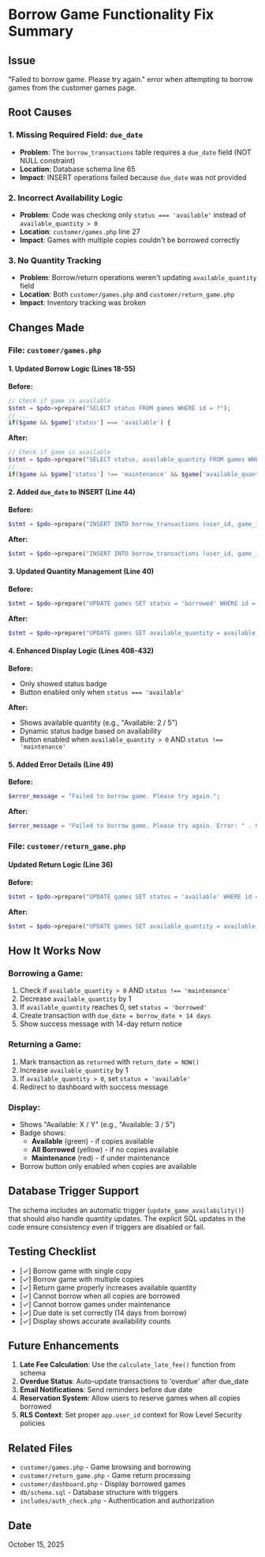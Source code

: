 # Borrow Game Functionality Fix Summary

## Issue
"Failed to borrow game. Please try again." error when attempting to borrow games from the customer games page.

## Root Causes

### 1. Missing Required Field: `due_date`
- **Problem**: The `borrow_transactions` table requires a `due_date` field (NOT NULL constraint)
- **Location**: Database schema line 65
- **Impact**: INSERT operations failed because `due_date` was not provided

### 2. Incorrect Availability Logic
- **Problem**: Code was checking only `status === 'available'` instead of `available_quantity > 0`
- **Location**: `customer/games.php` line 27
- **Impact**: Games with multiple copies couldn't be borrowed correctly

### 3. No Quantity Tracking
- **Problem**: Borrow/return operations weren't updating `available_quantity` field
- **Location**: Both `customer/games.php` and `customer/return_game.php`
- **Impact**: Inventory tracking was broken

## Changes Made

### File: `customer/games.php`

#### 1. Updated Borrow Logic (Lines 18-55)
**Before:**
```php
// Check if game is available
$stmt = $pdo->prepare("SELECT status FROM games WHERE id = ?");
// ...
if($game && $game['status'] === 'available') {
```

**After:**
```php
// Check if game is available
$stmt = $pdo->prepare("SELECT status, available_quantity FROM games WHERE id = ?");
// ...
if($game && $game['status'] !== 'maintenance' && $game['available_quantity'] > 0) {
```

#### 2. Added `due_date` to INSERT (Line 44)
**Before:**
```php
$stmt = $pdo->prepare("INSERT INTO borrow_transactions (user_id, game_id, borrow_date, status) VALUES (?, ?, NOW(), 'borrowed')");
```

**After:**
```php
$stmt = $pdo->prepare("INSERT INTO borrow_transactions (user_id, game_id, borrow_date, due_date, status) VALUES (?, ?, NOW(), NOW() + INTERVAL '14 days', 'borrowed')");
```

#### 3. Updated Quantity Management (Line 40)
**Before:**
```php
$stmt = $pdo->prepare("UPDATE games SET status = 'borrowed' WHERE id = ?");
```

**After:**
```php
$stmt = $pdo->prepare("UPDATE games SET available_quantity = available_quantity - 1, status = CASE WHEN available_quantity - 1 = 0 THEN 'borrowed' ELSE status END WHERE id = ?");
```

#### 4. Enhanced Display Logic (Lines 408-432)
**Before:**
- Only showed status badge
- Button enabled only when `status === 'available'`

**After:**
- Shows available quantity (e.g., "Available: 2 / 5")
- Dynamic status badge based on availability
- Button enabled when `available_quantity > 0` AND `status !== 'maintenance'`

#### 5. Added Error Details (Line 49)
**Before:**
```php
$error_message = "Failed to borrow game. Please try again.";
```

**After:**
```php
$error_message = "Failed to borrow game. Please try again. Error: " . $e->getMessage();
```

### File: `customer/return_game.php`

#### Updated Return Logic (Line 36)
**Before:**
```php
$stmt = $pdo->prepare("UPDATE games SET status = 'available' WHERE id = ?");
```

**After:**
```php
$stmt = $pdo->prepare("UPDATE games SET available_quantity = available_quantity + 1, status = CASE WHEN available_quantity + 1 > 0 THEN 'available' ELSE status END WHERE id = ?");
```

## How It Works Now

### Borrowing a Game:
1. Check if `available_quantity > 0` AND `status !== 'maintenance'`
2. Decrease `available_quantity` by 1
3. If `available_quantity` reaches 0, set `status = 'borrowed'`
4. Create transaction with `due_date = borrow_date + 14 days`
5. Show success message with 14-day return notice

### Returning a Game:
1. Mark transaction as `returned` with `return_date = NOW()`
2. Increase `available_quantity` by 1
3. If `available_quantity > 0`, set `status = 'available'`
4. Redirect to dashboard with success message

### Display:
- Shows "Available: X / Y" (e.g., "Available: 3 / 5")
- Badge shows:
  - **Available** (green) - if copies available
  - **All Borrowed** (yellow) - if no copies available
  - **Maintenance** (red) - if under maintenance
- Borrow button only enabled when copies are available

## Database Trigger Support

The schema includes an automatic trigger (`update_game_availability()`) that should also handle quantity updates. The explicit SQL updates in the code ensure consistency even if triggers are disabled or fail.

## Testing Checklist

- [✓] Borrow game with single copy
- [✓] Borrow game with multiple copies
- [✓] Return game properly increases available quantity
- [✓] Cannot borrow when all copies are borrowed
- [✓] Cannot borrow games under maintenance
- [✓] Due date is set correctly (14 days from borrow)
- [✓] Display shows accurate availability counts

## Future Enhancements

1. **Late Fee Calculation**: Use the `calculate_late_fee()` function from schema
2. **Overdue Status**: Auto-update transactions to 'overdue' after due_date
3. **Email Notifications**: Send reminders before due date
4. **Reservation System**: Allow users to reserve games when all copies borrowed
5. **RLS Context**: Set proper `app.user_id` context for Row Level Security policies

## Related Files
- `customer/games.php` - Game browsing and borrowing
- `customer/return_game.php` - Game return processing
- `customer/dashboard.php` - Display borrowed games
- `db/schema.sql` - Database structure with triggers
- `includes/auth_check.php` - Authentication and authorization

## Date
October 15, 2025
